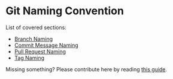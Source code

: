 # Git Naming Convention
List of covered sections:
* [Branch Naming](../git/branch-naming.md)
* [Commit Message Naming](../git/commit-message-naming.md)
* [Pull Request Naming](../git/pull-request-naming.md)
* [Tag Naming](../git/tag-naming.md)

Missing something? Please contribute here by reading [this guide](../docs/CONTRIBUTING.md).